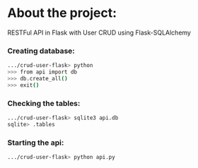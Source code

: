 # About the project:
RESTFul API in Flask with User CRUD using Flask-SQLAlchemy

### Creating database:
```bash
.../crud-user-flask> python
>>> from api import db
>>> db.create_all()
>>> exit()
```

### Checking the tables:
```bash
.../crud-user-flask> sqlite3 api.db
sqlite> .tables
```

### Starting the api:
```bash
.../crud-user-flask> python api.py
```
